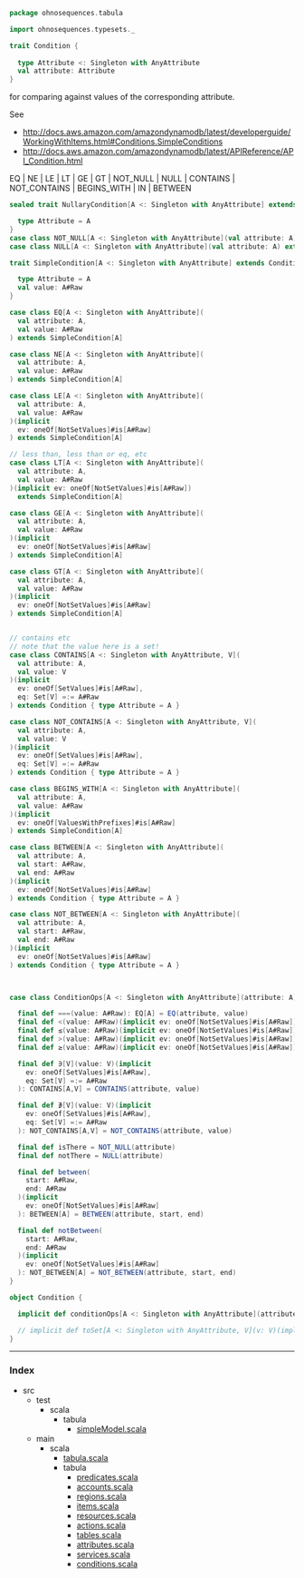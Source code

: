 
```scala
package ohnosequences.tabula

import ohnosequences.typesets._

trait Condition {
  
  type Attribute <: Singleton with AnyAttribute
  val attribute: Attribute
}
```


for comparing against values of the corresponding attribute.

See 

- http://docs.aws.amazon.com/amazondynamodb/latest/developerguide/WorkingWithItems.html#Conditions.SimpleConditions
- http://docs.aws.amazon.com/amazondynamodb/latest/APIReference/API_Condition.html

EQ | NE | LE | LT | GE | GT | NOT_NULL | NULL | CONTAINS | NOT_CONTAINS | BEGINS_WITH | IN | BETWEEN


```scala
sealed trait NullaryCondition[A <: Singleton with AnyAttribute] extends Condition {

  type Attribute = A
}
case class NOT_NULL[A <: Singleton with AnyAttribute](val attribute: A) extends NullaryCondition[A] {}
case class NULL[A <: Singleton with AnyAttribute](val attribute: A) extends NullaryCondition[A] {}

trait SimpleCondition[A <: Singleton with AnyAttribute] extends Condition {

  type Attribute = A
  val value: A#Raw
}

case class EQ[A <: Singleton with AnyAttribute](
  val attribute: A,
  val value: A#Raw
) extends SimpleCondition[A]

case class NE[A <: Singleton with AnyAttribute](
  val attribute: A,
  val value: A#Raw
) extends SimpleCondition[A]

case class LE[A <: Singleton with AnyAttribute](
  val attribute: A,
  val value: A#Raw
)(implicit 
  ev: oneOf[NotSetValues]#is[A#Raw]
) extends SimpleCondition[A]

// less than, less than or eq, etc
case class LT[A <: Singleton with AnyAttribute](
  val attribute: A,
  val value: A#Raw
)(implicit ev: oneOf[NotSetValues]#is[A#Raw])
  extends SimpleCondition[A]

case class GE[A <: Singleton with AnyAttribute](
  val attribute: A,
  val value: A#Raw
)(implicit
  ev: oneOf[NotSetValues]#is[A#Raw]
) extends SimpleCondition[A]

case class GT[A <: Singleton with AnyAttribute](
  val attribute: A,
  val value: A#Raw
)(implicit 
  ev: oneOf[NotSetValues]#is[A#Raw]
) extends SimpleCondition[A]


// contains etc
// note that the value here is a set!
case class CONTAINS[A <: Singleton with AnyAttribute, V](
  val attribute: A, 
  val value: V
)(implicit 
  ev: oneOf[SetValues]#is[A#Raw],
  eq: Set[V] =:= A#Raw
) extends Condition { type Attribute = A }

case class NOT_CONTAINS[A <: Singleton with AnyAttribute, V](
  val attribute: A, 
  val value: V
)(implicit 
  ev: oneOf[SetValues]#is[A#Raw],
  eq: Set[V] =:= A#Raw
) extends Condition { type Attribute = A }

case class BEGINS_WITH[A <: Singleton with AnyAttribute](
  val attribute: A, 
  val value: A#Raw
)(implicit 
  ev: oneOf[ValuesWithPrefixes]#is[A#Raw]
) extends SimpleCondition[A]

case class BETWEEN[A <: Singleton with AnyAttribute](
  val attribute: A,
  val start: A#Raw,
  val end: A#Raw
)(implicit
  ev: oneOf[NotSetValues]#is[A#Raw]
) extends Condition { type Attribute = A }

case class NOT_BETWEEN[A <: Singleton with AnyAttribute](
  val attribute: A,
  val start: A#Raw,
  val end: A#Raw
)(implicit
  ev: oneOf[NotSetValues]#is[A#Raw]
) extends Condition { type Attribute = A }



case class ConditionOps[A <: Singleton with AnyAttribute](attribute: A) {

  final def ===(value: A#Raw): EQ[A] = EQ(attribute, value)
  final def <(value: A#Raw)(implicit ev: oneOf[NotSetValues]#is[A#Raw]): LT[A] = LT(attribute, value)
  final def ≤(value: A#Raw)(implicit ev: oneOf[NotSetValues]#is[A#Raw]): LE[A] = LE(attribute, value)
  final def >(value: A#Raw)(implicit ev: oneOf[NotSetValues]#is[A#Raw]): GT[A] = GT(attribute, value)
  final def ≥(value: A#Raw)(implicit ev: oneOf[NotSetValues]#is[A#Raw]): GE[A] = GE(attribute, value)

  final def ∋[V](value: V)(implicit 
    ev: oneOf[SetValues]#is[A#Raw],
    eq: Set[V] =:= A#Raw
  ): CONTAINS[A,V] = CONTAINS(attribute, value)

  final def ∌[V](value: V)(implicit 
    ev: oneOf[SetValues]#is[A#Raw],
    eq: Set[V] =:= A#Raw
  ): NOT_CONTAINS[A,V] = NOT_CONTAINS(attribute, value)

  final def isThere = NOT_NULL(attribute)
  final def notThere = NULL(attribute)

  final def between(
    start: A#Raw,
    end: A#Raw
  )(implicit 
    ev: oneOf[NotSetValues]#is[A#Raw]
  ): BETWEEN[A] = BETWEEN(attribute, start, end)

  final def notBetween(
    start: A#Raw,
    end: A#Raw
  )(implicit 
    ev: oneOf[NotSetValues]#is[A#Raw]
  ): NOT_BETWEEN[A] = NOT_BETWEEN(attribute, start, end)
}

object Condition {

  implicit def conditionOps[A <: Singleton with AnyAttribute](attribute: A): ConditionOps[A] = ConditionOps(attribute)

  // implicit def toSet[A <: Singleton with AnyAttribute, V](v: V)(implicit eq: Set[V] =:= A#Raw): A#Raw = eq(Set[V](v))
}

```


------

### Index

+ src
  + test
    + scala
      + tabula
        + [simpleModel.scala][test/scala/tabula/simpleModel.scala]
  + main
    + scala
      + [tabula.scala][main/scala/tabula.scala]
      + tabula
        + [predicates.scala][main/scala/tabula/predicates.scala]
        + [accounts.scala][main/scala/tabula/accounts.scala]
        + [regions.scala][main/scala/tabula/regions.scala]
        + [items.scala][main/scala/tabula/items.scala]
        + [resources.scala][main/scala/tabula/resources.scala]
        + [actions.scala][main/scala/tabula/actions.scala]
        + [tables.scala][main/scala/tabula/tables.scala]
        + [attributes.scala][main/scala/tabula/attributes.scala]
        + [services.scala][main/scala/tabula/services.scala]
        + [conditions.scala][main/scala/tabula/conditions.scala]

[test/scala/tabula/simpleModel.scala]: ../../../test/scala/tabula/simpleModel.scala.md
[main/scala/tabula.scala]: ../tabula.scala.md
[main/scala/tabula/predicates.scala]: predicates.scala.md
[main/scala/tabula/accounts.scala]: accounts.scala.md
[main/scala/tabula/regions.scala]: regions.scala.md
[main/scala/tabula/items.scala]: items.scala.md
[main/scala/tabula/resources.scala]: resources.scala.md
[main/scala/tabula/actions.scala]: actions.scala.md
[main/scala/tabula/tables.scala]: tables.scala.md
[main/scala/tabula/attributes.scala]: attributes.scala.md
[main/scala/tabula/services.scala]: services.scala.md
[main/scala/tabula/conditions.scala]: conditions.scala.md